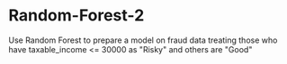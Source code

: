 # Random-Forest-2

Use Random Forest to prepare a model on fraud data 
treating those who have taxable_income <= 30000 as "Risky" and others are "Good"

